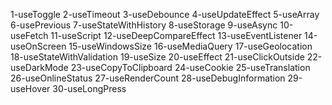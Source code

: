 1-useToggle
2-useTimeout
3-useDebounce
4-useUpdateEffect
5-useArray
6-usePrevious
7-useStateWithHistory
8-useStorage
9-useAsync
10-useFetch
11-useScript
12-useDeepCompareEffect
13-useEventListener
14-useOnScreen
15-useWindowsSize
16-useMediaQuery
17-useGeolocation
18-useStateWithValidation
19-useSize
20-useEffect
21-useClickOutside
22-useDarkMode
23-useCopyToClipboard
24-useCookie
25-useTranslation
26-useOnlineStatus
27-useRenderCount
28-useDebugInformation
29-useHover
30-useLongPress
